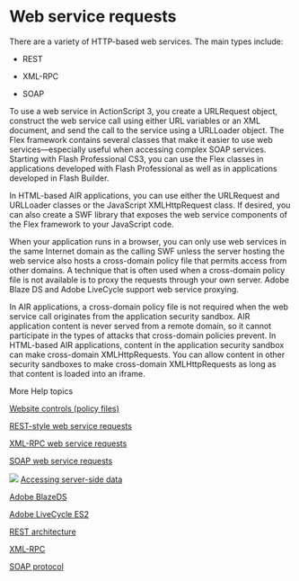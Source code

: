 # Web service requests

<div>

There are a variety of HTTP-based web services. The main types include:

<div>

- REST

- XML-RPC

- SOAP

</div>

To use a web service in ActionScript 3, you create a URLRequest object,
construct the web service call using either URL variables or an XML document,
and send the call to the service using a URLLoader object. The Flex framework
contains several classes that make it easier to use web services—especially
useful when accessing complex SOAP services. Starting with Flash Professional
CS3, you can use the Flex classes in applications developed with Flash
Professional as well as in applications developed in Flash Builder.

In HTML-based AIR applications, you can use either the URLRequest and URLLoader
classes or the JavaScript XMLHttpRequest class. If desired, you can also create
a SWF library that exposes the web service components of the Flex framework to
your JavaScript code.

When your application runs in a browser, you can only use web services in the
same Internet domain as the calling SWF unless the server hosting the web
service also hosts a cross-domain policy file that permits access from other
domains. A technique that is often used when a cross-domain policy file is not
available is to proxy the requests through your own server. Adobe Blaze DS and
Adobe LiveCycle support web service proxying.

In AIR applications, a cross-domain policy file is not required when the web
service call originates from the application security sandbox. AIR application
content is never served from a remote domain, so it cannot participate in the
types of attacks that cross-domain policies prevent. In HTML-based AIR
applications, content in the application security sandbox can make cross-domain
XMLHttpRequests. You can allow content in other security sandboxes to make
cross-domain XMLHttpRequests as long as that content is loaded into an iframe.

</div>

<div>

<div>

More Help topics

</div>

<div>

[Website controls (policy files)](WS5b3ccc516d4fbf351e63e3d118a9b90204-7e08.html)

[REST-style web service requests](WSb2ba3b1aad8a27b061afd5d7127074bbf44-8000.html)

[XML-RPC web service requests](WSb2ba3b1aad8a27b061afd5d7127074bbf44-7fff.html)

[SOAP web service requests](WSb2ba3b1aad8a27b061afd5d7127074bbf44-7ffe.html)

</div>

![](images/flexLinkIndicator.png)
[Accessing server-side data](http://help.adobe.com/en_US/Flex/4.5/AccessingData/WS2db454920e96a9e51e63e3d11c0bf69084-7ff2.html "http://help.adobe.com/en_US/Flex/4.5/AccessingData/WS2db454920e96a9e51e63e3d11c0bf69084-7ff2.html")

[Adobe BlazeDS](http://opensource.adobe.com/wiki/display/blazeds/BlazeDS "http://opensource.adobe.com/wiki/display/blazeds/BlazeDS")

[Adobe LiveCycle ES2](http://www.adobe.com/devnet/livecycle/ "http://www.adobe.com/devnet/livecycle/")

[REST architecture](http://www.ics.uci.edu/~fielding/pubs/dissertation/rest_arch_style.htm "http://www.ics.uci.edu/~fielding/pubs/dissertation/rest_arch_style.htm")

[XML-RPC](http://en.wikipedia.org/wiki/XML-RPC "http://en.wikipedia.org/wiki/XML-RPC")

[SOAP protocol](http://www.w3.org/TR/soap/ "http://www.w3.org/TR/soap/")

<div>

</div>

</div>
